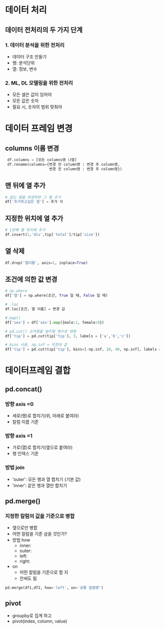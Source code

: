# 데이터 처리

## 데이터 전처리의 두 가지 단계
### 1. 데이터 분석을 위한 전처리
- 데이터 구조 만들기
- 행: 분석단위
- 열: 정보, 변수
### 2. ML, DL 모델링을 위한 전처리
- 모든 셀은 값이 있어야
- 모든 값은 숫자
- 필요 시, 숫자의 범위 맞춰야


# 데이터 프레임 변경

## columns 이름 변경
```python
 df.columns = [모든 columns명 나열]
 df.rename(columns={변경 전 column명 : 변경 후 column명,
					변경 전 column명 : 변경 후 column명})
```

## 맨 뒤에 열 추가
```python
# 없는 열을 변경하면 그 열 추가
df['추가하고싶은 열'] = 추가 식
```

## 지정한 위치에 열 추가
```python
# 1번째 열 위치에 추가
df.insert(1,'div',tip['total']/tip['size'])
```

## 열 삭제
```python
df.drop('열이름', axis=1, inplace=True)
```

## 조건에 의한 값 변경

```python
# np.where
df['열'] = np.where(조건, True 일 때, False 일 때)

# .loc
df.loc[조건, 열 이름] = 변경 값

#.map()
df['sex'] = df['sex'].map({male:1, female:0})

# pd.cut() 숫자형을 범주형 변수로 변환
df['tip'] = pd.cut(tip['tip'], 3, labels = ['a','b','c'])

# bins 사용, np.inf = 무한대 값
df['tip'] = pd.cut(tip['tip'], bins=[-np.inf, 10, 40, np.inf], labels = ['a','b','c'])

```


# 데이터프레임 결합

## pd.concat()
### 방향 axis =0
- 세로(행)로 합치기(위, 아래로 붙여라)
- 칼럼 이름 기준
### 방향 axis =1
- 가로(열)로 합치기(옆으로 붙여라)
- 행 인덱스 기준
### 방법 join
- 'outer': 모든 행과 열 합치기 (기본 값)
- 'inner': 같은 행과 열만 합치기



## pd.merge()
### 지정한 칼럼의 값을 기준으로 병합
- 옆으로만 병합
- 어떤 칼럼을 기준 삼을 것인가?
- 방법 how
	- inner:
	- outer:
	- left:
	- right:
- on
	- 어떤 칼럼을 기준으로 할 지
	- 안써도 됨
```python
pd.merge(df1,df2, how='left', on='공통 칼럼명')
```

## pivot
- groupby로 집계 하고
- pivot(index, column, value)

